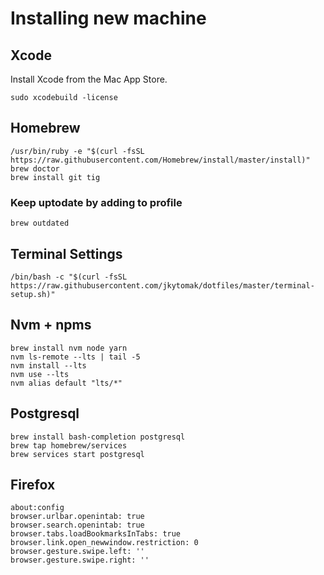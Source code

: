# Installing new machine

## Xcode

Install Xcode from the Mac App Store.

    sudo xcodebuild -license

## Homebrew

    /usr/bin/ruby -e "$(curl -fsSL https://raw.githubusercontent.com/Homebrew/install/master/install)"
    brew doctor
    brew install git tig

### Keep uptodate by adding to profile

    brew outdated

## Terminal Settings

    /bin/bash -c "$(curl -fsSL https://raw.githubusercontent.com/jkytomak/dotfiles/master/terminal-setup.sh)"

## Nvm + npms

    brew install nvm node yarn
    nvm ls-remote --lts | tail -5
    nvm install --lts
    nvm use --lts
    nvm alias default "lts/*"

## Postgresql

    brew install bash-completion postgresql
    brew tap homebrew/services
    brew services start postgresql

## Firefox

    about:config
    browser.urlbar.openintab: true
    browser.search.openintab: true
    browser.tabs.loadBookmarksInTabs: true
    browser.link.open_newwindow.restriction: 0
    browser.gesture.swipe.left: ''
    browser.gesture.swipe.right: ''
